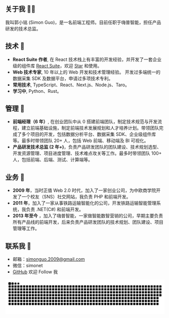 ## 关于我 👨‍💻‍

我叫郭小铭 (Simon Guo)，是一名前端工程师。目前任职于嗨普智能，担任产品研发的技术总监。

## 技术 🚀

- **React Suite 作者**, 在 React 技术栈上有丰富的开发经验，并开发了一套企业级的组件库 [React Suite](https://rsuitejs.com/)，欢迎 [Star](https://github.com/rsuite/rsuite) 和使用。
- **Web 技术专家**, 10 年以上的 Web 开发和技术管理经验。 开发过多端统一的数据采集 SDK 及数据平台，申请过多项技术专利。
- **常用技术**, TypeScript、React、Next.js、Node.js、Taro。
- **学习中**, Python、Rust。

## 管理 🚂

- **前端经理（6 年）**, 在创业团队中从 0 搭建前端团队，制定技术规范与开发流程，建立前端基础设施，制定前端技术发展规划和人才培养计划。带领团队完成了多个项目的开发，包括数据分析平台、数据采集 SDK、企业级组件库等。最多时带领团队 20+ 人，包括 Web 前端、移动端及 BI 可视化。
- **产品研发技术总监 (2 年+)**，负责产品研发团队的团队建设、技术规划选型、开发资源管理、项目进度管理、技术难点攻关等工作。最多时带领团队 100+ 人，包括前端、后端、测试、计算端等。

## 业务 🏢

- **2009 年**，当时正值 Web 2.0 时代，加入了一家创业公司，为中欧商学院开发了一个校友（SNS）社交网站，我负责 PHP 和前端开发。
- **2011 年**，加入了一家从事铁路运输智能化的公司，开发铁路运输智能管理系统，我负责 .NET(C#) 和前端开发。
- **2013 年至今** ，加入了嗨普智能，一家做智能数智营销的公司，早期主要负责所有产品线的前端开发，后来负责产品研发团队的技术规划、团队建设、项目管理等工作。

## 联系我 📧

- 邮箱：simonguo.2009@gmail.com
- 微信：simonet
- [GitHub](https://github.com/simonguo) 欢迎 Follow 我

<img align="center" style="background: none;" src="https://raw.githubusercontent.com/simonguo/simonguo.github.io/output/github-contribution-grid-snake-dark.svg">

<style>
  @import url('./styles.css?v=20220712.2');
</style>
<!-- Google tag (gtag.js) -->
<script async src="https://www.googletagmanager.com/gtag/js?id=G-6K563Z6ZXD"></script>
<script>
  window.dataLayer = window.dataLayer || [];
  function gtag(){dataLayer.push(arguments);}
  gtag('js', new Date());

  gtag('config', 'G-6K563Z6ZXD');
</script>
